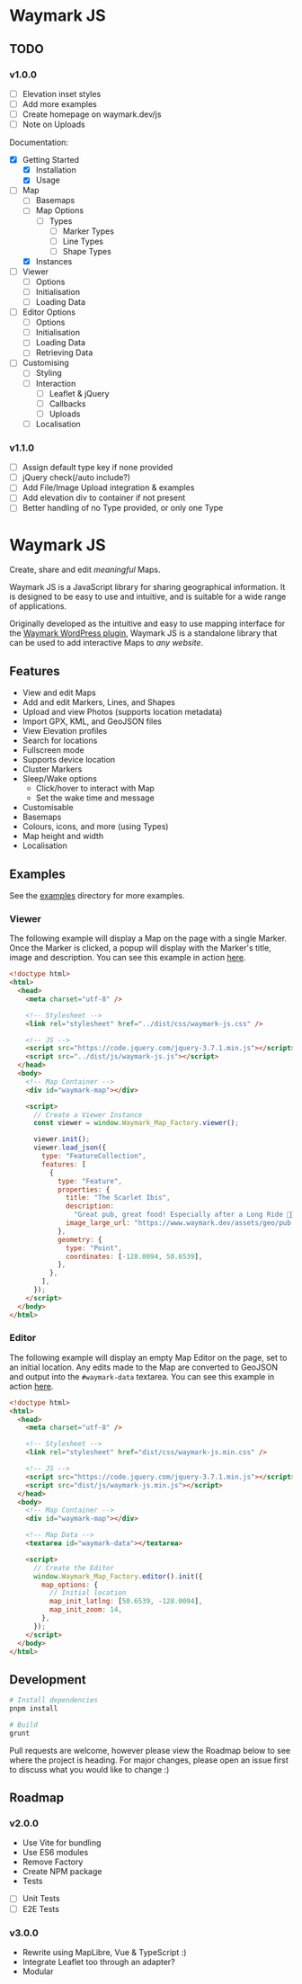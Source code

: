 # Waymark JS

## TODO

### v1.0.0

- [ ] Elevation inset styles
- [ ] Add more examples
- [ ] Create homepage on waymark.dev/js
- [ ] Note on Uploads

Documentation:

- [x] Getting Started
  - [x] Installation
  - [x] Usage
- [ ] Map
  - [ ] Basemaps
  - [ ] Map Options
    - [ ] Types
      - [ ] Marker Types
      - [ ] Line Types
      - [ ] Shape Types
  - [x] Instances
- [ ] Viewer
  - [ ] Options
  - [ ] Initialisation
  - [ ] Loading Data
- [ ] Editor Options
  - [ ] Options
  - [ ] Initialisation
  - [ ] Loading Data
  - [ ] Retrieving Data
- [ ] Customising
  - [ ] Styling
  - [ ] Interaction
    - [ ] Leaflet & jQuery
    - [ ] Callbacks
    - [ ] Uploads
  - [ ] Localisation

### v1.1.0

- [ ] Assign default type key if none provided
- [ ] jQuery check(/auto include?)
- [ ] Add File/Image Upload integration & examples
- [ ] Add elevation div to container if not present
- [ ] Better handling of no Type provided, or only one Type

# Waymark JS

Create, share and edit _meaningful_ Maps.

Waymark JS is a JavaScript library for sharing geographical information. It is designed to be easy to use and intuitive, and is suitable for a wide range of applications.

Originally developed as the intuitive and easy to use mapping interface for the [Waymark WordPress plugin](https://wordpress.org/plugins/waymark/), Waymark JS is a standalone library that can be used to add interactive Maps to _any website_.

## Features

- View and edit Maps
- Add and edit Markers, Lines, and Shapes
- Upload and view Photos (supports location metadata)
- Import GPX, KML, and GeoJSON files
- View Elevation profiles
- Search for locations
- Fullscreen mode
- Supports device location
- Cluster Markers
- Sleep/Wake options
  - Click/hover to interact with Map
  - Set the wake time and message
- Customisable
- Basemaps
- Colours, icons, and more (using Types)
- Map height and width
- Localisation

## Examples

<!-- TODO: list examples -->

See the [examples](./examples) directory for more examples.

### Viewer

The following example will display a Map on the page with a single Marker. Once the Marker is clicked, a popup will display with the Marker's title, image and description. You can see this example in action [here](./examples/viewer-readme.html).

```html
<!doctype html>
<html>
  <head>
    <meta charset="utf-8" />

    <!-- Stylesheet -->
    <link rel="stylesheet" href="../dist/css/waymark-js.css" />

    <!-- JS -->
    <script src="https://code.jquery.com/jquery-3.7.1.min.js"></script>
    <script src="../dist/js/waymark-js.js"></script>
  </head>
  <body>
    <!-- Map Container -->
    <div id="waymark-map"></div>

    <script>
      // Create a Viewer Instance
      const viewer = window.Waymark_Map_Factory.viewer();

      viewer.init();
      viewer.load_json({
        type: "FeatureCollection",
        features: [
          {
            type: "Feature",
            properties: {
              title: "The Scarlet Ibis",
              description:
                "Great pub, great food! Especially after a Long Ride 🚴🍔🍟🍺🍺💤",
              image_large_url: "https://www.waymark.dev/assets/geo/pub.jpeg",
            },
            geometry: {
              type: "Point",
              coordinates: [-128.0094, 50.6539],
            },
          },
        ],
      });
    </script>
  </body>
</html>
```

### Editor

The following example will display an empty Map Editor on the page, set to an initial location. Any edits made to the Map are converted to GeoJSON and output into the `#waymark-data` textarea. You can see this example in action [here](./examples/editor-readme.html).

```html
<!doctype html>
<html>
  <head>
    <meta charset="utf-8" />

    <!-- Stylesheet -->
    <link rel="stylesheet" href="dist/css/waymark-js.min.css" />

    <!-- JS -->
    <script src="https://code.jquery.com/jquery-3.7.1.min.js"></script>
    <script src="dist/js/waymark-js.min.js"></script>
  </head>
  <body>
    <!-- Map Container -->
    <div id="waymark-map"></div>

    <!-- Map Data -->
    <textarea id="waymark-data"></textarea>

    <script>
      // Create the Editor
      window.Waymark_Map_Factory.editor().init({
        map_options: {
          // Initial location
          map_init_latlng: [50.6539, -128.0094],
          map_init_zoom: 14,
        },
      });
    </script>
  </body>
</html>
```

## Development

```bash
# Install dependencies
pnpm install

# Build
grunt
```

Pull requests are welcome, however please view the Roadmap below to see where the project is heading. For major changes, please open an issue first to discuss what you would like to change :)

## Roadmap

### v2.0.0

- Use Vite for bundling
- Use ES6 modules
- Remove Factory
- Create NPM package
- Tests
- [ ] Unit Tests
- [ ] E2E Tests

### v3.0.0

- Rewrite using MapLibre, Vue & TypeScript :)
- Integrate Leaflet too through an adapter?
- Modular
